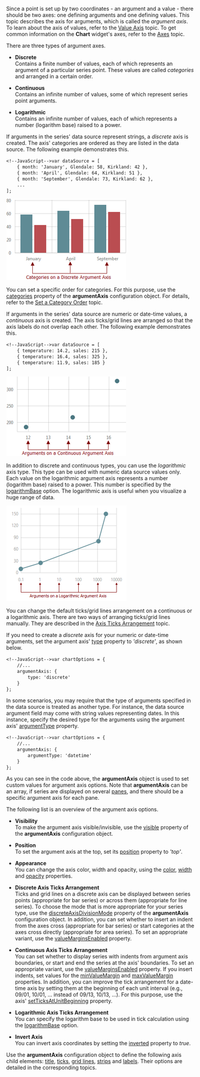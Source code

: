 Since a point is set up by two coordinates - an argument and a value - there should be two axes: one defining arguments and one defining values. This topic describes the axis for arguments, which is called the _argument axis_. To learn about the axis of values, refer to the [Value Axis](/concepts/20%20Data%20Visualization/10%20Charts/10%20Chart%20Elements/050%20Axes/20%20Value%20Axis.md '/Documentation/Guide/Data_Visualization/Charts/Chart_Elements/#Axes/Value_Axis') topic. To get common information on the **Chart** widget's axes, refer to the [Axes](/concepts/20%20Data%20Visualization/10%20Charts/10%20Chart%20Elements/050%20Axes/03%20Axes.md '/Documentation/Guide/Data_Visualization/Charts/Chart_Elements/#Axes') topic.

There are three types of argument axes.

* **Discrete**		
Contains a finite number of values, each of which represents an argument of a particular series point. These values are called _categories_ and arranged in a certain order.

* **Continuous**	
Contains an infinite number of values, some of which represent series point arguments.

* **Logarithmic**		
Contains an infinite number of values, each of which represents a number (logarithm base) raised to a power.

If arguments in the series' data source represent strings, a _discrete_ axis is created. The axis' categories are ordered as they are listed in the data source. The following example demonstrates this.

	<!--JavaScript-->var dataSource = [
		{ month: 'January', Glendale: 58, Kirkland: 42 },
		{ month: 'April', Glendale: 64, Kirkland: 51 },
		{ month: 'September', Glendale: 73, Kirkland: 62 },
		...
	];

![Discrete Argument Axis](/images/ChartJS/DiscreteArgumentAxis.png)

You can set a specific order for categories. For this purpose, use the [categories](/api-reference/20%20Data%20Visualization%20Widgets/10%20dxChart/1%20Configuration/argumentAxis/categories.md '/Documentation/ApiReference/Data_Visualization_Widgets/dxChart/Configuration/argumentAxis/#categories') property of the **argumentAxis** configuration object. For details, refer to the [Set a Category Order](/concepts/20%20Data%20Visualization/10%20Charts/10%20Chart%20Elements/050%20Axes/40%20Set%20a%20Category%20Order.md '/Documentation/Guide/Data_Visualization/Charts/Chart_Elements/#Axes/Set_a_Category_Order') topic.

If arguments in the series' data source are numeric or date-time values, a _continuous_ axis is created. The axis ticks/grid lines are arranged so that the axis labels do not overlap each other. The following example demonstrates this.

	<!--JavaScript-->var dataSource = [
		{ temperature: 14.2, sales: 215 },
		{ temperature: 16.4, sales: 325 },
		{ temperature: 11.9, sales: 185 }
	];

![Continuous Argument Axis](/images/ChartJS/ContinuousArgumentAxis.png)

In addition to discrete and continuous types, you can use the _logarithmic_ axis type. This type can be used with numeric data source values only. Each value on the logarithmic argument axis represents a number (logarithm base) raised to a power. This number is specified by the [logarithmBase](/api-reference/20%20Data%20Visualization%20Widgets/10%20dxChart/1%20Configuration/argumentAxis/logarithmBase.md '/Documentation/ApiReference/Data_Visualization_Widgets/dxChart/Configuration/argumentAxis/#logarithmBase') option. The logarithmic axis is useful when you visualize a huge range of data.

![Logarithmic Argument Axis](/images/ChartJS/LogarithmicArgumentAxis.png)

You can change the default ticks/grid lines arrangement on a continuous or a logarithmic axis. There are two ways of arranging ticks/grid lines manually. They are described in the [Axis Ticks Arrangement](/concepts/20%20Data%20Visualization/10%20Charts/10%20Chart%20Elements/050%20Axes/30%20Axis%20Ticks%20Arrangement.md '/Documentation/Guide/Data_Visualization/Charts/Chart_Elements/#Axes/Axis_Ticks_Arrangement') topic.

If you need to create a _discrete_ axis for your numeric or date-time arguments, set the argument axis' [type](/api-reference/20%20Data%20Visualization%20Widgets/10%20dxChart/1%20Configuration/argumentAxis/type.md '/Documentation/ApiReference/Data_Visualization_Widgets/dxChart/Configuration/argumentAxis/#type') property to *'discrete'*, as shown below.

	<!--JavaScript-->var chartOptions = {
        //...
		argumentAxis: {
			type: 'discrete'
		}
	};

In some scenarios, you may require that the type of arguments specified in the data source is treated as another type. For instance, the data source argument field may come with string values representing dates. In this instance, specify the desired type for the arguments using the argument axis' [argumentType](/api-reference/20%20Data%20Visualization%20Widgets/10%20dxChart/1%20Configuration/argumentAxis/argumentType.md '/Documentation/ApiReference/Data_Visualization_Widgets/dxChart/Configuration/argumentAxis/#argumentType') property.

	<!--JavaScript-->var chartOptions = {
        //...
		argumentAxis: {
			argumentType: 'datetime'
		}
	};

As you can see in the code above, the **argumentAxis** object is used to set custom values for argument axis options. Note that **argumentAxis** can be an array, if series are displayed on several [panes](/concepts/20%20Data%20Visualization/10%20Charts/10%20Chart%20Elements/110%20Panes.md '/Documentation/Guide/Data_Visualization/Charts/Chart_Elements/#Panes'), and there should be a specific argument axis for each pane.

The following list is an overview of the argument axis options.

* **Visibility**		
To make the argument axis visible/invisible, use the [visible](/api-reference/20%20Data%20Visualization%20Widgets/10%20dxChart/1%20Configuration/commonAxisSettings/visible.md '/Documentation/ApiReference/Data_Visualization_Widgets/dxChart/Configuration/argumentAxis/#visible') property of the **argumentAxis** configuration object.

* **Position**		
To set the argument axis at the top, set its [position](/api-reference/20%20Data%20Visualization%20Widgets/10%20dxChart/1%20Configuration/argumentAxis/position.md '/Documentation/ApiReference/Data_Visualization_Widgets/dxChart/Configuration/argumentAxis/#position') property to *'top'*.

* **Appearance**		
You can change the axis color, width and opacity, using the [color](/api-reference/20%20Data%20Visualization%20Widgets/10%20dxChart/1%20Configuration/commonAxisSettings/color.md '/Documentation/ApiReference/Data_Visualization_Widgets/dxChart/Configuration/argumentAxis/#color'), [width](/api-reference/20%20Data%20Visualization%20Widgets/10%20dxChart/1%20Configuration/commonAxisSettings/width.md '/Documentation/ApiReference/Data_Visualization_Widgets/dxChart/Configuration/argumentAxis/#width') and [opacity](/api-reference/20%20Data%20Visualization%20Widgets/10%20dxChart/1%20Configuration/commonAxisSettings/opacity.md '/Documentation/ApiReference/Data_Visualization_Widgets/dxChart/Configuration/argumentAxis/#opacity') properties.

* **Discrete Axis Ticks Arrangement**		
Ticks and grid lines on a discrete axis can be displayed between series points (appropriate for bar series) or across them (appropriate for line series). To choose the mode that is more appropriate for your series type, use the [discreteAxisDivisionMode](/api-reference/20%20Data%20Visualization%20Widgets/10%20dxChart/1%20Configuration/commonAxisSettings/discreteAxisDivisionMode.md '/Documentation/ApiReference/Data_Visualization_Widgets/dxChart/Configuration/argumentAxis/#discreteAxisDivisionMode') property of the **argumentAxis** configuration object. In addition, you can set whether to insert an indent from the axes cross (appropriate for bar series) or start categories at the axes cross directly (appropriate for area series). To set an appropriate variant, use the [valueMarginsEnabled](/api-reference/20%20Data%20Visualization%20Widgets/10%20dxChart/1%20Configuration/argumentAxis/valueMarginsEnabled.md '/Documentation/ApiReference/Data_Visualization_Widgets/dxChart/Configuration/argumentAxis/#valueMarginsEnabled') property.

* **Continuous Axis Ticks Arrangement**		
You can set whether to display series with indents from argument axis boundaries, or start and end the series at the axis' boundaries. To set an appropriate variant, use the [valueMarginsEnabled](/api-reference/20%20Data%20Visualization%20Widgets/10%20dxChart/1%20Configuration/argumentAxis/valueMarginsEnabled.md '/Documentation/ApiReference/Data_Visualization_Widgets/dxChart/Configuration/argumentAxis/#valueMarginsEnabled') property. If you insert indents, set values for the [minValueMargin](/api-reference/20%20Data%20Visualization%20Widgets/10%20dxChart/1%20Configuration/commonAxisSettings/minValueMargin.md '/Documentation/ApiReference/Data_Visualization_Widgets/dxChart/Configuration/argumentAxis/#minValueMargin') and [maxValueMargin](/api-reference/20%20Data%20Visualization%20Widgets/10%20dxChart/1%20Configuration/commonAxisSettings/maxValueMargin.md '/Documentation/ApiReference/Data_Visualization_Widgets/dxChart/Configuration/argumentAxis/#maxValueMargin') properties. In addition, you can improve the tick arrangement for a date-time axis by setting them at the beginning of each unit interval (e.g., 09/01, 10/01, ... instead of 09/13, 10/13, ...). For this purpose, use the axis' [setTicksAtUnitBeginning](/api-reference/20%20Data%20Visualization%20Widgets/10%20dxChart/1%20Configuration/commonAxisSettings/setTicksAtUnitBeginning.md '/Documentation/ApiReference/Data_Visualization_Widgets/dxChart/Configuration/argumentAxis/#setTicksAtUnitBeginning') property.

* **Logarithmic Axis Ticks Arrangement**		
You can specify the logarithm base to be used in tick calculation using the [logarithmBase](/api-reference/20%20Data%20Visualization%20Widgets/10%20dxChart/1%20Configuration/argumentAxis/logarithmBase.md '/Documentation/ApiReference/Data_Visualization_Widgets/dxChart/Configuration/argumentAxis/#logarithmBase') option.

* **Invert Axis**		
You can invert axis coordinates by setting the [inverted](/api-reference/20%20Data%20Visualization%20Widgets/10%20dxChart/1%20Configuration/commonAxisSettings/inverted.md '/Documentation/ApiReference/Data_Visualization_Widgets/dxChart/Configuration/argumentAxis/#inverted') property to _true_.

Use the **argumentAxis** configuration object to define the following axis child elements: [title](/concepts/20%20Data%20Visualization/10%20Charts/10%20Chart%20Elements/060%20Axes%20Titles.md '/Documentation/Guide/Data_Visualization/Charts/Chart_Elements/#Axes_Titles'), [ticks](/concepts/20%20Data%20Visualization/10%20Charts/10%20Chart%20Elements/080%20Axis%20Ticks/01%20Axis%20Ticks.md '/Documentation/Guide/Data_Visualization/Charts/Chart_Elements/#Axis_Ticks'), [grid lines](/concepts/20%20Data%20Visualization/10%20Charts/10%20Chart%20Elements/090%20Grid/01%20Grid.md '/Documentation/Guide/Data_Visualization/Charts/Chart_Elements/#Grid'), [strips](/concepts/20%20Data%20Visualization/10%20Charts/10%20Chart%20Elements/100%20Strips.md '/Documentation/Guide/Data_Visualization/Charts/Chart_Elements/#Strips') and [labels](/concepts/20%20Data%20Visualization/10%20Charts/10%20Chart%20Elements/070%20Axis%20Labels.md '/Documentation/Guide/Data_Visualization/Charts/Chart_Elements/#Axis_Labels'). Their options are detailed in the corresponding topics.
